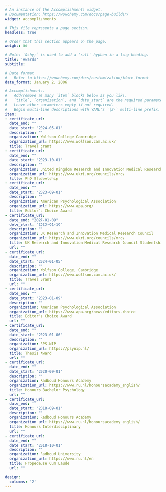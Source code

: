 ```yaml
---
# An instance of the Accomplishments widget.
# Documentation: https://wowchemy.com/docs/page-builder/
widget: accomplishments

# This file represents a page section.
headless: true

# Order that this section appears on the page.
weight: 50

# Note: `&shy;` is used to add a 'soft' hyphen in a long heading.
title: 'Awards'
subtitle:

# Date format
#   Refer to https://wowchemy.com/docs/customization/#date-format
date_format: January 2, 2006

# Accomplishments.
#   Add/remove as many `item` blocks below as you like.
#   `title`, `organization`, and `date_start` are the required parameters.
#   Leave other parameters empty if not required.
#   Begin multi-line descriptions with YAML's `|2-` multi-line prefix.
item:
- certificate_url:
  date_end: ""
  date_start: "2024-05-01"
  description: ""
  organization: Wolfson College Cambridge
  organization_url: https://www.wolfson.cam.ac.uk/
  title: Travel grant
- certificate_url:
  date_end: ""
  date_start: "2023-10-01"
  description: ""
  organization: United Kingdom Research and Innovation Medical Research Council
  organization_url: https://www.ukri.org/councils/mrc/
  title: PhD Studentship
- certificate_url:
  date_end: ""
  date_start: "2023-09-01"
  description: ""
  organization: American Psychological Association
  organization_url: https://www.apa.org/
  title: Editor’s Choice Award
- certificate_url: 
  date_end: "2027-01-09"
  date_start: "2023-01-10"
  description: ""
  organization: UK Research and Innovation Medical Research Council
  organization_url: https://www.ukri.org/councils/mrc/
  title: UK Research and Innovation Medical Research Council Studentship
  url: ""
- certificate_url: 
  date_end: ""
  date_start: "2024-01-05"
  description: ""
  organization: Wolfson College, Cambridge
  organization_url: https://www.wolfson.cam.ac.uk/
  title: Travel Grant
  url: ""
- certificate_url: 
  date_end: ""
  date_start: "2023-01-09"
  description: ""
  organization: American Psychological Association
  organization_url: https://www.apa.org/news/editors-choice
  title: Editor's Choice Award
  url: ""
- certificate_url: 
  date_end: ""
  date_start: "2023-01-06"
  description: ""
  organization: SPS-NIP
  organization_url: https://psynip.nl/
  title: Thesis Award
  url: ""
- certificate_url: 
  date_end: ""
  date_start: "2020-09-01"
  description: ""
  organization: Radboud Honours Academy
  organization_url: https://www.ru.nl/honoursacademy_english/
  title: Honours Bachelor Psychology
  url: ""
- certificate_url: 
  date_end: ""
  date_start: "2018-09-01"
  description: ""
  organization: Radboud Honours Academy
  organization_url: https://www.ru.nl/honoursacademy_english/
  title: Honours Interdisciplinary
  url: ""
- certificate_url: 
  date_end: ""
  date_start: "2018-10-01"
  description: ""
  organization: Radboud University
  organization_url: https://www.ru.nl/en
  title: Propedeuse Cum Laude
  url: ""

design:
  columns: '2' 
---
```

